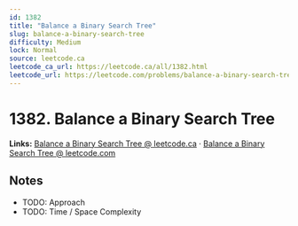```yaml
--- 
id: 1382
title: "Balance a Binary Search Tree"
slug: balance-a-binary-search-tree
difficulty: Medium
lock: Normal
source: leetcode.ca
leetcode_ca_url: https://leetcode.ca/all/1382.html
leetcode_url: https://leetcode.com/problems/balance-a-binary-search-tree/
---
```


# 1382. Balance a Binary Search Tree

**Links:** [Balance a Binary Search Tree @ leetcode.ca](https://leetcode.ca/all/1382.html) · [Balance a Binary Search Tree @ leetcode.com](https://leetcode.com/problems/balance-a-binary-search-tree/)

## Notes
- TODO: Approach
- TODO: Time / Space Complexity
